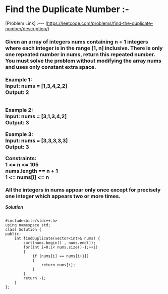 # Find the Duplicate Number :-

[Problem Link] :--- (https://leetcode.com/problems/find-the-duplicate-number/description/)

<h3>
  Given an array of integers nums containing n + 1 integers where each integer is in the range [1, n] inclusive.
There is only one repeated number in nums, return this repeated number.
You must solve the problem without modifying the array nums and uses only constant extra space.
<br><br>
Example 1: <br>
Input: nums = [1,3,4,2,2] <br>
Output: 2<br><br>

Example 2:<br>
Input: nums = [3,1,3,4,2]<br>
Output: 3<br>

Example 3:<br>
Input: nums = [3,3,3,3,3]<br>
Output: 3<br>
 
Constraints: <br>
1 <= n <= 105 <br>
nums.length == n + 1 <br>
1 <= nums[i] <= n<br><br>
All the integers in nums appear only once except for precisely one integer which appears two or more times.
  
</h3>

***Solution***

```

#include<bits/stdc++.h>
using namespace std;
class Solution {
public:
    int findDuplicate(vector<int>& nums) {
        sort(nums.begin() , nums.end());
        for(int i=0;i< nums.size()-1;++i)
        {
            if (nums[i] == nums[i+1])
            {
                return nums[i];
            }
        }
        return -1;
    }
};

```
